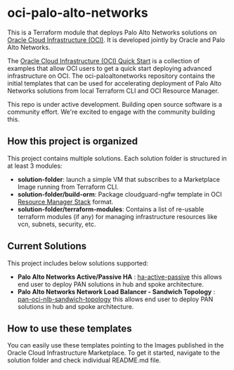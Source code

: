 # oci-palo-alto-networks

This is a Terraform module that deploys Palo Alto Networks solutions on [Oracle Cloud Infrastructure (OCI)](https://cloud.oracle.com/en_US/cloud-infrastructure). It is developed jointly by Oracle and Palo Alto Networks.

The [Oracle Cloud Infrastructure (OCI) Quick Start](https://github.com/oracle?q=quickstart) is a collection of examples that allow OCI users to get a quick start deploying advanced infrastructure on OCI. The oci-paloaltonetworks repository contains the initial templates that can be used for accelerating deployment of Palo Alto Networks solutions from local Terraform CLI and OCI Resource Manager.

This repo is under active development.  Building open source software is a community effort.  We're excited to engage with the community building this.

## How this project is organized

This project contains multiple solutions. Each solution folder is structured in at least 3 modules:

- **solution-folder**: launch a simple VM that subscribes to a Marketplace Image running from Terraform CLI.
- **solution-folder/build-orm**: Package cloudguard-ngfw template in OCI [Resource Manager Stack](https://docs.cloud.oracle.com/iaas/Content/ResourceManager/Tasks/managingstacksandjobs.htm) format.
- **solution-folder/terraform-modules**: Contains a list of re-usable terraform modules (if any) for managing infrastructure resources like vcn, subnets, security, etc.

## Current Solutions 

This project includes below solutions supported: 

- **Palo Alto Networks Active/Passive HA** : [ha-active-passive](ha-active-passive) this allows end user to deploy PAN solutions in hub and spoke architecture. 
- **Palo Alto Networks Network Load Balancer - Sandwich Topology** : [pan-oci-nlb-sandwich-topology](nlb-use-case) this allows end user to deploy PAN solutions in hub and spoke architecture. 

## How to use these templates

You can easily use these templates pointing to the Images published in the Oracle Cloud Infrastructure Marketplace. To get it started, navigate to the solution folder and check individual README.md file. 
